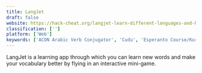 ```yaml
---
title: LangJet
draft: false 
website: https://hack-cheat.org/langjet-learn-different-languages-and-have-fun
classification: ['']
platform: ['Web']
keywords: ['ACON Arabic Verb Conjugator', 'Cudu', 'Esperanto Course/Kurso', 'KOSHO', 'Langmate', 'Learn Brazilian Portuguese', 'Lingbe', 'LinguaTV Language Learning', 'Michiko', 'MosaLingua', 'Nextlingua', 'Preply', 'Wlingua', 'iLearn Papiamento']
---
```

LangJet is a learning app through which you can learn new words and make your vocabulary better by flying in an interactive mini-game.
